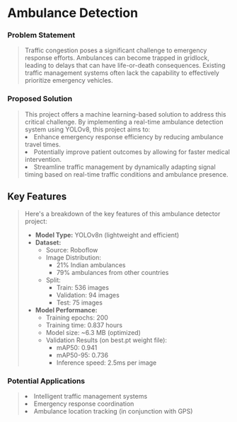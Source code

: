 <h1 class="major">Ambulance Detection</h1>
                  									<h3>Problem Statement</h3>
									<blockquote>Traffic congestion poses a significant challenge to emergency response efforts. Ambulances can become trapped in gridlock, leading to delays that can have life-or-death consequences. Existing traffic management systems often lack the capability to effectively prioritize emergency vehicles.</blockquote>
																		<h3>Proposed Solution</h3>
									<blockquote>This project offers a machine learning-based solution to address this critical challenge. By implementing a real-time ambulance detection system using YOLOv8, this project aims to:
          <li>Enhance emergency response efficiency by reducing ambulance travel times.</li>
<li>Potentially improve patient outcomes by allowing for faster medical intervention.</li>
<li>Streamline traffic management by dynamically adapting signal timing based on real-time traffic conditions and ambulance presence.</li>
         </blockquote>
         
## Key Features
<blockquote>
Here's a breakdown of the key features of this ambulance detector project:

* **Model Type:** YOLOv8n (lightweight and efficient)
* **Dataset:**
    * Source: Roboflow 
    * Image Distribution:
        * 21% Indian ambulances
        * 79% ambulances from other countries
    * Split:
        * Train: 536 images
        * Validation: 94 images
        * Test: 75 images
* **Model Performance:**
    * Training epochs: 200
    * Training time: 0.837 hours
    * Model size: ~6.3 MB (optimized)
    * Validation Results (on best.pt weight file):
        * mAP50: 0.941
        * mAP50-95: 0.736
        * Inference speed: 2.5ms per image
</blockquote>
<h3>Potential Applications</h3>
									<blockquote>
          <li>Intelligent traffic management systems</li>
<li>Emergency response coordination</li>
<li>Ambulance location tracking (in conjunction with GPS)</li>
         </blockquote>

									

